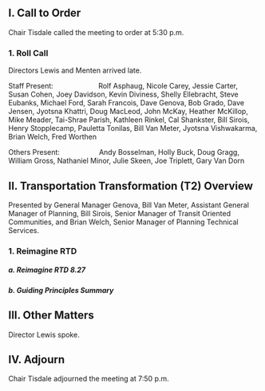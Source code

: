 ## I. Call to Order

Chair Tisdale called the meeting to order at 5:30 p.m.

### 1. Roll Call

Directors Lewis and Menten arrived late.

Staff Present:                       Rolf Asphaug, Nicole Carey, Jessie Carter, Susan Cohen, Joey Davidson, Kevin Diviness, Shelly Ellebracht, Steve Eubanks, Michael Ford, Sarah Francois, Dave Genova, Bob Grado, Dave Jensen, Jyotsna Khattri, Doug MacLeod, John McKay, Heather McKillop, Mike Meader, Tai-Shrae Parish, Kathleen Rinkel, Cal Shankster, Bill Sirois, Henry Stopplecamp, Pauletta Tonilas, Bill Van Meter, Jyotsna Vishwakarma, Brian Welch, Fred Worthen

Others Present:                    Andy Bosselman, Holly Buck, Doug Gragg, William Gross, Nathaniel Minor, Julie Skeen, Joe Triplett, Gary Van Dorn

## II. Transportation Transformation (T2) Overview

Presented by General Manager Genova, Bill Van Meter, Assistant General Manager of Planning, Bill Sirois, Senior Manager of Transit Oriented Communities, and Brian Welch, Senior Manager of Planning Technical Services.

### 1. Reimagine RTD

##### a. Reimagine RTD 8.27

##### b. Guiding Principles Summary

## III. Other Matters

Director Lewis spoke.

## IV. Adjourn

Chair Tisdale adjourned the meeting at 7:50 p.m.